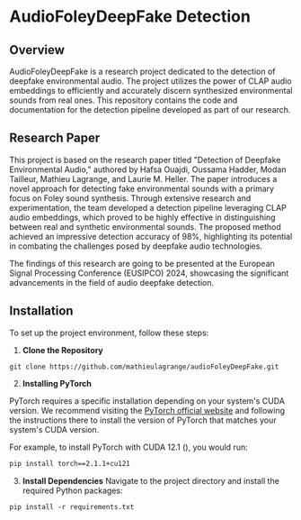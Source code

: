 # AudioFoleyDeepFake Detection

## Overview
AudioFoleyDeepFake is a research project dedicated to the detection of deepfake environmental audio. The project utilizes the power of CLAP audio embeddings to efficiently and accurately discern synthesized environmental sounds from real ones. This repository contains the code and documentation for the detection pipeline developed as part of our research.

## Research Paper

This project is based on the research paper titled "Detection of Deepfake Environmental Audio," authored by Hafsa Ouajdi, Oussama Hadder, Modan Tailleur, Mathieu Lagrange, and Laurie M. Heller. The paper introduces a novel approach for detecting fake environmental sounds with a primary focus on Foley sound synthesis. Through extensive research and experimentation, the team developed a detection pipeline leveraging CLAP audio embeddings, which proved to be highly effective in distinguishing between real and synthetic environmental sounds. The proposed method achieved an impressive detection accuracy of 98%, highlighting its potential in combating the challenges posed by deepfake audio technologies.

The findings of this research are going to be presented at the European Signal Processing Conference (EUSIPCO) 2024, showcasing the significant advancements in the field of audio deepfake detection. 


## Installation

To set up the project environment, follow these steps:

1. **Clone the Repository**
```
git clone https://github.com/mathieulagrange/audioFoleyDeepFake.git
``` 
2. **Installing PyTorch**

PyTorch requires a specific installation depending on your system's CUDA version. We recommend visiting the [PyTorch official website](https://pytorch.org/) and following the instructions there to install the version of PyTorch that matches your system's CUDA version.

For example, to install PyTorch with CUDA 12.1 (), you would run:
```bash
pip install torch==2.1.1+cu121
```
3. **Install Dependencies**
Navigate to the project directory and install the required Python packages:
```
pip install -r requirements.txt
``` 


